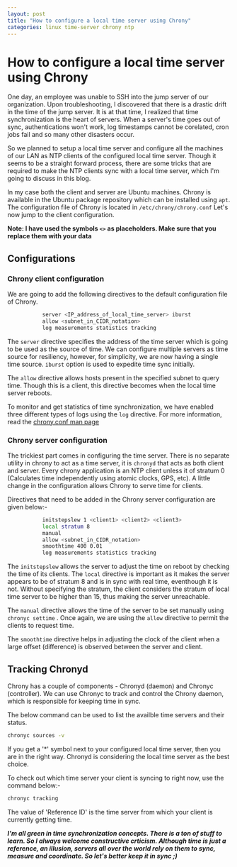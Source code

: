 ```yaml
---
layout: post
title: "How to configure a local time server using Chrony"
categories: linux time-server chrony ntp
---
```


# How to configure a local time server using Chrony 

One day, an employee was unable to SSH into the jump server of our organization. Upon troubleshooting, I discovered that there is a drastic drift in the time of the jump server. It is at that time, I realized that time synchronization is the heart of servers. When a server's time goes out of sync, authentications won't work, log timestamps cannot be corelated, cron jobs fail and so many other disasters occur. 

So we planned to setup a local time server and configure all the machines of our LAN as NTP clients of the configured local time server. Though it seems to be a straight forward process, there are some tricks that are required to make the NTP clients sync with a local time server, which I'm going to discuss in this blog. 

In my case both the client and server are Ubuntu machines. Chrony is available in the Ubuntu package repository which can be installed using `apt`. The configuration file of Chrony is located in `/etc/chrony/chrony.conf` Let's now jump to the client configuration. 

**Note: I have used the symbols `<>` as placeholders. Make sure that you replace them with your data**

## Configurations

### Chrony client configuration 

We are going to add the following directives to the default configuration file of Chrony. 

```bash
           server <IP_address_of_local_time_server> iburst
           allow <subnet_in_CIDR_notation>
           log measurements statistics tracking
```

The `server` directive specifies the address of the time server which is going to be used as the source of time. We can configure multiple servers as time source for resiliency, however, for simplicity, we are now having a single time source.  `iburst` option is used to expedite time sync initially. 

The `allow` directive allows hosts present in the specified subnet to query time. Though this is a client, this directive becomes when the local time server reboots. 

To monitor and get statistics of time synchronization, we have enabled three different types of logs using the `log` directive. For more information, read the [chrony.conf man page](https://www.google.com/url?sa=t&source=web&rct=j&opi=89978449&url=https://chrony-project.org/doc/3.4/chrony.conf.html&ved=2ahUKEwjGsabor7GKAxUNxzgGHQrVIqYQFnoECA8QAQ&usg=AOvVaw3g9cqnirAik2wM0XIlnxai)

### Chrony server configuration 

The trickiest part comes in configuring the time server. There is no separate utility in chrony to act as a time server, it is `chronyd` that acts as both client and server. Every chrony application is an NTP client unless it of stratum 0 (Calculates time independently using atomic clocks, GPS, etc). A little change in the configuration allows Chrony to serve time for clients. 

Directives that need to be added in the Chrony server configuration are given below:- 

```bash
           initstepslew 1 <client1> <client2> <client3>
           local stratum 8
           manual
           allow <subnet_in_CIDR_notation>
           smoothtime 400 0.01
           log measurements statistics tracking
```

The `initstepslew` allows the server to adjust the time on reboot by checking the time of its clients. The `local` directive is important as it makes the server appears to be of stratum 8 and is in sync with real time, eventhough it is not. Without specifying the stratum, the client considers the stratum of local time server to be higher than 15, thus making the server unreachable. 

The `manual` directive allows the time of the server to be set manually using `chronyc settime` . Once again, we are using the `allow` directive to permit the clients to request time. 

The `smoothtime` directive helps in adjusting the clock of the client when a large offset (difference) is observed between the server and client. 

## Tracking Chronyd

Chrony has a couple of components - Chronyd (daemon) and Chronyc (controller). We can use Chronyc to track and control the Chrony daemon, which is responsible for keeping time in sync.

The below command can be used to list the availble time servers and their status. 

```bash
chronyc sources -v 
```
If you get a '*' symbol next to your configured local time server, then you are in the right way. Chronyd is considering the local time server as the best choice. 

To check out which time server your client is syncing to right now, use the command below:- 

```bash
chronyc tracking
```
The value of 'Reference ID' is the time server from which your client is currently getting time. 

***I'm all green in time synchronization concepts. There is a ton of stuff to learn. So I always welcome constructive crticism. Although time is just a reference, an illusion, servers all over the world rely on them to sync, measure and coordinate. So let's better keep it in sync ;)***
